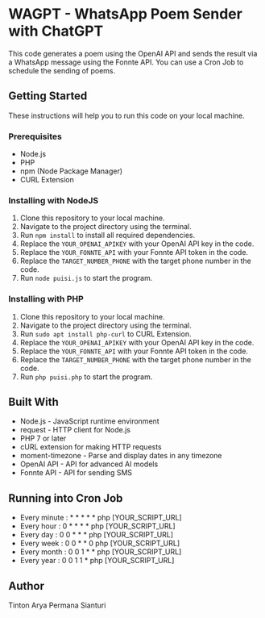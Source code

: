 # WAGPT - WhatsApp Poem Sender with ChatGPT

This code generates a poem using the OpenAI API and sends the result via a WhatsApp message using the Fonnte API. You can use a Cron Job to schedule the sending of poems.

## Getting Started

These instructions will help you to run this code on your local machine.

### Prerequisites

- Node.js
- PHP
- npm (Node Package Manager)
- CURL Extension

### Installing with NodeJS

1. Clone this repository to your local machine.
2. Navigate to the project directory using the terminal.
3. Run `npm install` to install all required dependencies.
4. Replace the `YOUR_OPENAI_APIKEY` with your OpenAI API key in the code.
5. Replace the `YOUR_FONNTE_API` with your Fonnte API token in the code.
6. Replace the `TARGET_NUMBER_PHONE` with the target phone number in the code.
7. Run `node puisi.js` to start the program.

### Installing with PHP

1. Clone this repository to your local machine.
2. Navigate to the project directory using the terminal.
3. Run `sudo apt install php-curl` to CURL Extension.
4. Replace the `YOUR_OPENAI_APIKEY` with your OpenAI API key in the code.
5. Replace the `YOUR_FONNTE_API` with your Fonnte API token in the code.
6. Replace the `TARGET_NUMBER_PHONE` with the target phone number in the code.
7. Run `php puisi.php` to start the program.

## Built With

- Node.js - JavaScript runtime environment
- request - HTTP client for Node.js
- PHP 7 or later
- cURL extension for making HTTP requests
- moment-timezone - Parse and display dates in any timezone
- OpenAI API - API for advanced AI models
- Fonnte API - API for sending SMS

## Running into Cron Job

- Every minute : * * * * * php [YOUR_SCRIPT_URL]
- Every hour : 0 * * * * php [YOUR_SCRIPT_URL]
- Every day : 0 0 * * * php [YOUR_SCRIPT_URL]
- Every week : 0 0 * * 0 php [YOUR_SCRIPT_URL]
- Every month : 0 0 1 * * php [YOUR_SCRIPT_URL]
- Every year : 0 0 1 1 * php [YOUR_SCRIPT_URL]

## Author

Tinton Arya Permana Sianturi
